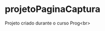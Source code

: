 # projetoPaginaCaptura
Projeto criado durante o curso Prog&lt;br>
<div >
<img height="https://github.com/Gustavobackes/projetoPaginaCaptura/blob/main/pagina.PNG?raw=true"/>
  </div>
